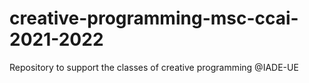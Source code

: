 # creative-programming-msc-ccai-2021-2022
Repository to support the classes of creative programming @IADE-UE
